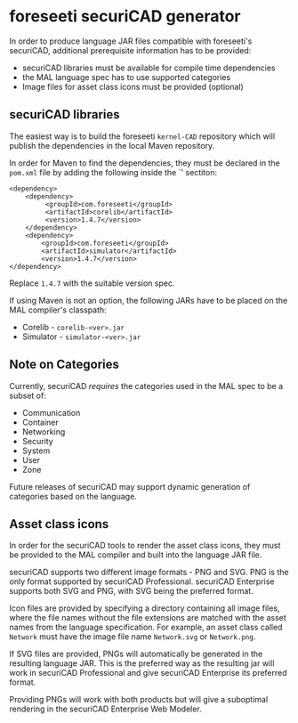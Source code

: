# foreseeti securiCAD generator

In order to produce language JAR files compatible with foreseeti's securiCAD, additional prerequisite information has to be provided:
* securiCAD libraries must be available for compile time dependencies
* the MAL language spec has to use supported categories
* Image files for asset class icons must be provided (optional)

## securiCAD libraries

The easiest way is to build the foreseeti `kernel-CAD` repository which will publish the dependencies in the local Maven repository.

In order for Maven to find the dependencies, they must be declared in the `pom.xml` file by adding the following inside the `<dependencies>' sectiton:
```
<dependency>
    <dependency>
         <groupId>com.foreseeti</groupId>
         <artifactId>corelib</artifactId>
         <version>1.4.7</version>
    </dependency>
    <dependency>
        <groupId>com.foreseeti</groupId>
        <artifactId>simulator</artifactId>
        <version>1.4.7</version>
</dependency>
```

Replace `1.4.7` with the suitable version spec.

If using Maven is not an option, the following JARs have to be placed on the MAL compiler's classpath:
* Corelib - `corelib-<ver>.jar`
* Simulator - `simulator-<ver>.jar`

## Note on Categories

Currently, securiCAD *requires* the categories used in the MAL spec to be a subset of:
* Communication
* Container
* Networking
* Security
* System
* User
* Zone

Future releases of securiCAD may support dynamic generation of categories based on the language.

## Asset class icons

In order for the securiCAD tools to render the asset class icons, they must be provided to the MAL compiler and built into the language JAR file.

securiCAD supports two different image formats - PNG and SVG. PNG is the only format supported by securiCAD Professional. securiCAD Enterprise supports both SVG and PNG, with SVG being the preferred format.

Icon files are provided by specifying a directory containing all image files, where the file names without the file extensions are matched with the asset names from the language specification. For example, an asset class called `Network` must have the image file name `Network.svg` or `Network.png`.

If SVG files are provided, PNGs will automatically be generated in the resulting language JAR. This is the preferred way as the resulting jar will work in securiCAD Professional and give securiCAD Enterprise its preferred format.

Providing PNGs will work with both products but will give a suboptimal rendering in the securiCAD Enterprise Web Modeler.
